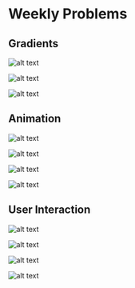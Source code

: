 # Weekly Problems

## Gradients
![alt text][blue yellow horiz gradient]

![alt text][black white vert gradient]

![alt text][black whtie diagonal gradient]

## Animation

![alt text][bouncing ball]

![alt text][rotating square]

![alt text][rotating rect]

![alt text][rotating colored rect]


## User Interaction

![alt text][drawing with lines]

![alt text][drawing with ellipses]

![alt text][rect hover]

![alt text][growing circle]


[black white vert gradient]: https://github.com/susanev/p5js-workshops/blob/master/weekly-problems/images/vert-gradient.png "black/white vertical gradient"

[blue yellow horiz gradient]: https://github.com/susanev/p5js-workshops/blob/master/weekly-problems/images/blue-yellow-horiz-gradient.png "blue/yellow horizontal gradient"

[black whtie diagonal gradient]: https://github.com/susanev/p5js-workshops/blob/master/weekly-problems/images/diagonal-gradient.png "black/white diagonal gradient"

[bouncing ball]: https://github.com/susanev/p5js-workshops/blob/master/weekly-problems/images/bouncing-ball.gif "Bouncing ball"

[rotating square]:  https://github.com/susanev/p5js-workshops/blob/master/weekly-problems/images/rotating-square.gif "Rotating square"

[rotating rect]:  https://github.com/susanev/p5js-workshops/blob/master/weekly-problems/images/rotating-rect.gif "Rotating rectangle"

[rotating colored rect]:  https://github.com/susanev/p5js-workshops/blob/master/weekly-problems/images/rotating-rect-colors.gif "Rotating rectangle with colors"

[growing circle]: https://github.com/susanev/p5js-workshops/blob/master/weekly-problems/images/growing-circle.gif "Growing circle"

[drawing with ellipses]: https://github.com/susanev/p5js-workshops/blob/master/weekly-problems/images/drawing-with-ellipses.gif "Drawing with ellipses"

[drawing with lines]: https://github.com/susanev/p5js-workshops/blob/master/weekly-problems/images/line-drawing.gif "Drawing with lines"

[rect hover]: https://github.com/susanev/p5js-workshops/blob/master/weekly-problems/images/rect-hover.gif "Rectangle hover"

